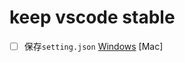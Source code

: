 # keep vscode stable

- [ ] 保存`setting.json` [Windows](https://github.com/hoolindao/windows.vscode) [Mac]